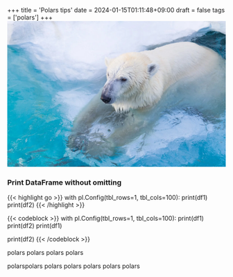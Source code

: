 +++
title = 'Polars tips'
date = 2024-01-15T01:11:48+09:00
draft = false
tags = ['polars']
+++
![hogehogehoge](cover.jpg)
### Print DataFrame without omitting

{{< highlight go >}}
with pl.Config(tbl_rows=1, tbl_cols=100):
    print(df1)
    print(df2)
{{< /highlight >}}

{{< codeblock >}}
with pl.Config(tbl_rows=1, tbl_cols=100):
   print(df1)
   print(df2)
   print(df1)
   
   print(df2)
{{< /codeblock >}}

polars
polars
polars
polars

polarspolars
polars
polars
polars
polars
polars
